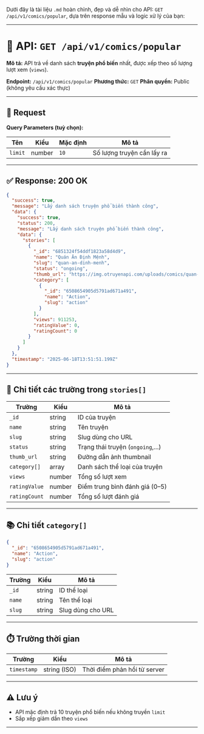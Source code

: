 Dưới đây là tài liệu `.md` hoàn chỉnh, đẹp và dễ nhìn cho API: `GET /api/v1/comics/popular`, dựa trên response mẫu và logic xử lý của bạn:

---

# 📘 API: `GET /api/v1/comics/popular`

**Mô tả:**
API trả về danh sách **truyện phổ biến** nhất, được xếp theo số lượng lượt xem (`views`).

**Endpoint:** `/api/v1/comics/popular`
**Phương thức:** `GET`
**Phân quyền:** Public (không yêu cầu xác thực)

---

## 🧾 Request

**Query Parameters (tuỳ chọn):**

| Tên     | Kiểu   | Mặc định | Mô tả                      |
| ------- | ------ | -------- | -------------------------- |
| `limit` | number | `10`     | Số lượng truyện cần lấy ra |

---

## ✅ Response: 200 OK

```json
{
  "success": true,
  "message": "Lấy danh sách truyện phổ biến thành công",
  "data": {
    "success": true,
    "status": 200,
    "message": "Lấy danh sách truyện phổ biến thành công",
    "data": {
      "stories": [
        {
          "_id": "6851324f54ddf1823a58d4d9",
          "name": "Quán Ăn Định Mệnh",
          "slug": "quan-an-dinh-menh",
          "status": "ongoing",
          "thumb_url": "https://img.otruyenapi.com/uploads/comics/quan-an-dinh-menh-thumb.jpg",
          "category": [
            {
              "_id": "6508654905d5791ad671a491",
              "name": "Action",
              "slug": "action"
            }
          ],
          "views": 911253,
          "ratingValue": 0,
          "ratingCount": 0
        }
      ]
    }
  },
  "timestamp": "2025-06-18T13:51:51.199Z"
}
```

---

## 🧩 Chi tiết các trường trong `stories[]`

| Trường        | Kiểu   | Mô tả                             |
| ------------- | ------ | --------------------------------- |
| `_id`         | string | ID của truyện                     |
| `name`        | string | Tên truyện                        |
| `slug`        | string | Slug dùng cho URL                 |
| `status`      | string | Trạng thái truyện (`ongoing`,...) |
| `thumb_url`   | string | Đường dẫn ảnh thumbnail           |
| `category[]`  | array  | Danh sách thể loại của truyện     |
| `views`       | number | Tổng số lượt xem                  |
| `ratingValue` | number | Điểm trung bình đánh giá (0–5)    |
| `ratingCount` | number | Tổng số lượt đánh giá             |

---

## 📚 Chi tiết `category[]`

```json
{
  "_id": "6508654905d5791ad671a491",
  "name": "Action",
  "slug": "action"
}
```

| Trường | Kiểu   | Mô tả             |
| ------ | ------ | ----------------- |
| `_id`  | string | ID thể loại       |
| `name` | string | Tên thể loại      |
| `slug` | string | Slug dùng cho URL |

---

## ⏱️ Trường thời gian

| Trường      | Kiểu         | Mô tả                        |
| ----------- | ------------ | ---------------------------- |
| `timestamp` | string (ISO) | Thời điểm phản hồi từ server |

---

## ⚠️ Lưu ý

* API mặc định trả 10 truyện phổ biến nếu không truyền `limit`
* Sắp xếp giảm dần theo `views`

---